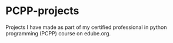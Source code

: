 # PCPP-projects
Projects I have made as part of my certified professional in python programming (PCPP) course on edube.org.
